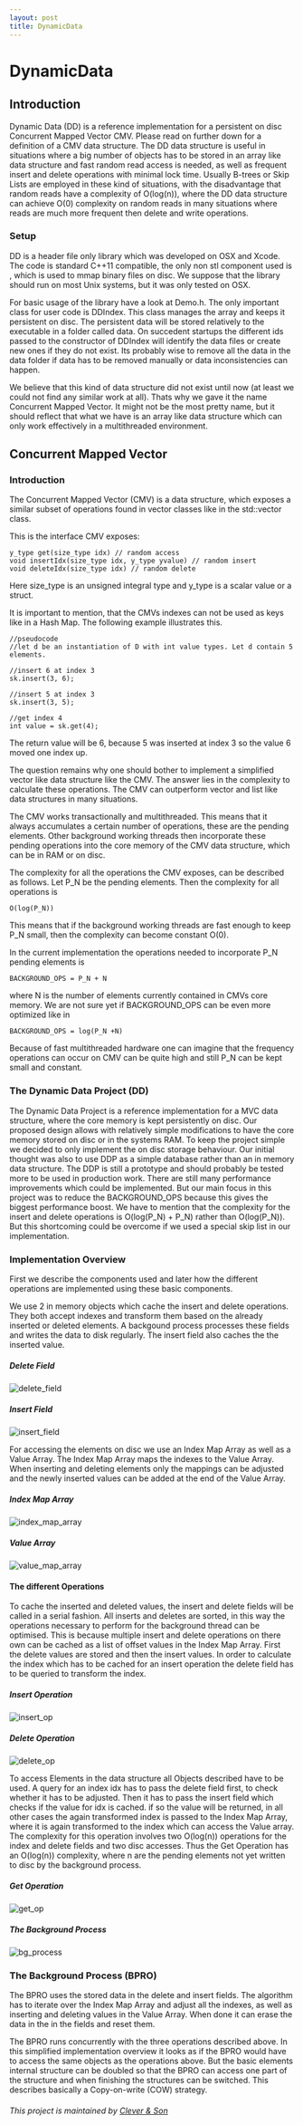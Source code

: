 ```yaml
---
layout: post
title: DynamicData
---
```


# DynamicData

## Introduction

Dynamic Data (DD) is a reference implementation for a persistent on disc Concurrent Mapped Vector CMV. Please read on further down for a definition of a CMV data structure. The DD data structure is useful in situations where a big number of objects has to be stored in an array like data structure and fast random read access is needed, as well as frequent insert and delete operations with minimal lock time. Usually B-trees or Skip Lists are employed in these kind of situations, with the disadvantage that random reads have a complexity of O(log(n)), where the DD data structure can achieve O(0) complexity on random reads in many situations where reads are much more frequent then delete and write operations.

### Setup

DD is a header file only library which was developed on OSX and Xcode. The code is standard C++11 compatible, the only non stl component used is , which is used to mmap binary files on disc. We suppose that the library should run on most Unix systems, but it was only tested on OSX.

For basic usage of the library have a look at Demo.h. The only important class for user code is DDIndex. This class manages the array and keeps it persistent on disc. The persistent data will be stored relatively to the executable in a folder called data. On succedent startups the different ids passed to the constructor of DDIndex will identify the data files or create new ones if they do not exist. Its probably wise to remove all the data in the data folder if data has to be removed manually or data inconsistencies can happen.

We believe that this kind of data structure did not exist until now (at least we could not find any similar work at all). Thats why we gave it the name Concurrent Mapped Vector. It might not be the most pretty name, but it should reflect that what we have is an array like data structure which can only work effectively in a multithreaded environment.


## Concurrent Mapped Vector

### Introduction

The Concurrent Mapped Vector (CMV) is a data structure, which exposes a similar subset of operations found in vector classes like in the std::vector class.

This is the interface CMV exposes:

	y_type get(size_type idx) // random access
	void insertIdx(size_type idx, y_type yvalue) // random insert 
	void deleteIdx(size_type idx) // random delete 

Here size_type is an unsigned integral type and y_type is a scalar value or a struct.

It is important to mention, that the CMVs indexes can not be used as keys like in a Hash Map. The following example illustrates this.

	//pseudocode
	//let d be an instantiation of D with int value types. Let d contain 5 elements.

	//insert 6 at index 3
	sk.insert(3, 6);

	//insert 5 at index 3
	sk.insert(3, 5);

	//get index 4
	int value = sk.get(4);

The return value will be 6, because 5 was inserted at index 3 so the value 6 moved one index up.

The question remains why one should bother to implement a simplified vector like data structure like the CMV. The answer lies in the complexity to calculate these operations. The CMV can outperform vector and list like data structures in many situations.

The CMV works transactionally and multithreaded. This means that it always accumulates a certain number of operations, these are the pending elements. Other background working threads then incorporate these pending operations into the core memory of the CMV data structure, which can be in RAM or on disc.

The complexity for all the operations the CMV exposes, can be described as follows. Let P_N be the pending elements. Then the complexity for all operations is

	O(log(P_N))

This means that if the background working threads are fast enough to keep P_N small, then the complexity can become constant O(0).

In the current implementation the operations needed to incorporate P_N pending elements is

	BACKGROUND_OPS = P_N + N 

where N is the number of elements currently contained in CMVs core memory. We are not sure yet if BACKGROUND_OPS can be even more optimized like in

	BACKGROUND_OPS = log(P_N +N)  

Because of fast multithreaded hardware one can imagine that the frequency operations can occur on CMV can be quite high and still P_N can be kept small and constant.

### The Dynamic Data Project (DD)

The Dynamic Data Project is a reference implementation for a MVC data structure, where the core memory is kept persistently on disc. Our proposed design allows with relatively simple modifications to have the core memory stored on disc or in the systems RAM. To keep the project simple we decided to only implement the on disc storage behaviour. Our initial thought was also to use DDP as a simple database rather than an in memory data structure. The DDP is still a prototype and should probably be tested more to be used in production work. There are still many performance improvements which could be implemented. But our main focus in this project was to reduce the BACKGROUND_OPS because this gives the biggest performance boost. We have to mention that the complexity for the insert and delete operations is O(log(P_N) + P_N) rather than O(log(P_N)). But this shortcoming could be overcome if we used a special skip list in our implementation.

### Implementation Overview

First we describe the components used and later how the different operations are implemented using these basic components.

We use 2 in memory objects which cache the insert and delete operations. They both accept indexes and transform them based on the already inserted or deleted elements. A backgound process processes these fields and writes the data to disk regularly. The insert field also caches the the inserted value.

##### Delete Field
![delete_field](/images/db_obj_del_field.png)



##### Insert Field
![insert_field](/images/db_obj_insert_field.png)

For accessing the elements on disc we use an Index Map Array as well as a Value Array.
The Index Map Array maps the indexes to the Value Array. When inserting and deleting elements only the mappings can be adjusted and the newly inserted values can be added at the end of the Value Array.

##### Index Map Array
![index_map_array](/images/db_obj_mapped_arr.png)

##### Value Array
![value_map_array](/images/db_obj_val_arr.png)

#### The different Operations 

To cache the inserted and deleted values, the insert and delete fields will be called in a serial fashion. All inserts and deletes are sorted, in this way the operations necessary to perform for the background thread can be optimised. This is because multiple insert and delete operations on there own can be cached as a list of offset values in the Index Map Array.
First the delete values are stored and then the insert values. In order to calculate the index which has to be cached for an insert operation the delete field has to be queried to transform the index.   

##### Insert Operation
![insert_op](/images/db_insert_op.png)

##### Delete Operation
![delete_op](/images/db_del_op.png)

To access Elements in the data structure all Objects described have to be used. A query for an index idx has to pass the delete field first, to check whether it has to be adjusted. Then it has to pass the insert field which checks if the value for idx is cached. if so the value will be returned, in all other cases the again transformed index is passed to the Index Map Array, where it is again transformed to the index which can access the Value array.
The complexity for this operation involves two O(log(n)) operations for the index and delete fields and two disc accesses. Thus the Get Operation has an O(log(n)) complexity, where n are the pending elements not yet written to disc by the background process.

##### Get Operation
![get_op](/images/db_get_op.png)

##### The Background Process 
![bg_process](/images/db_bg_job.png)

### The Background Process (BPRO)

The BPRO uses the stored data in the delete and insert fields. The algorithm has to iterate over the Index Map Array and adjust all the indexes, as well as inserting and deleting values in the Value Array. When done it can erase the data in the in the fields and reset them.

The BPRO runs concurrently with the three operations described above. In this simplified implementation overview it looks as if the BPRO would have to access the same objects as the operations above. But the basic elements internal structure can be doubled so that the BPRO can access one part of the structure and when finishing the structures can be switched. This describes basically a Copy-on-write (COW) strategy. 






###### This project is maintained by [Clever & Son](https://github.com/cleverandson "Clever & Son")
